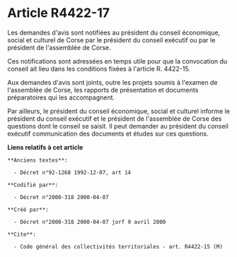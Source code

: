 # Article R4422-17

Les demandes d'avis sont notifiées au président du conseil économique, social et culturel de Corse par le président du
conseil exécutif ou par le président de l'assemblée de Corse.

Ces notifications sont adressées en temps utile pour que la convocation du conseil ait lieu dans les conditions fixées à
l'article R. 4422-15.

Aux demandes d'avis sont joints, outre les projets soumis à l'examen de l'assemblée de Corse, les rapports de présentation et
documents préparatoires qui les accompagnent.

Par ailleurs, le président du conseil économique, social et culturel informe le président du conseil exécutif et le président
de l'assemblée de Corse des questions dont le conseil se saisit. Il peut demander au président du conseil exécutif
communication des documents et études sur ces questions.

**Liens relatifs à cet article**

	**Anciens textes**:

	  - Décret n°92-1268 1992-12-07, art 14

	**Codifié par**:

	  - Décret n°2000-318 2000-04-07

	**Créé par**:

	  - Décret n°2000-318 2000-04-07 jorf 9 avril 2000

	**Cite**:

	  - Code général des collectivités territoriales - art. R4422-15 (M)
